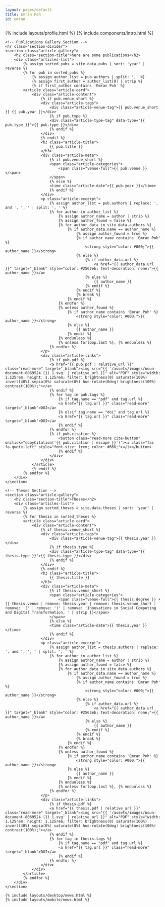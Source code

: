 ```yaml
---
layout: pages/default
title: Emran Poh
id: emran
---
```


<style>
.main-content {
    max-width: 800px;
    margin: 0 auto;
    padding: 2rem;
}

@media (max-width: 768px) {
    .navbar {
        display: none;
    }
    .introduction .hello-text {
        display: block;
        margin-bottom: 1rem;
    }
    .introduction .mobile-hello-text {
        display: none;
    }
    .introduction .mobile-title {
        display: block;
        font-size: 1rem;
        font-weight: 600;
        margin-bottom: 0.5rem;
    }
    .projects-section {
        display: none;
    }
    .mobile-projects-section,
    .mobile-publications-section,
    .mobile-experience-section,
    .mobile-sections{
        display: block;
        width: 100%;
    }
    .introduction {
        width: 100%;
        overflow: hidden;
        margin-bottom: 1rem;
    }
    .mobile-projects-section h2,
    .mobile-publications-section h2,
    .mobile-experience-section h2 {
        margin-bottom: 0.5rem;
    }
    .profile-container {
        display: flex;
        align-items: flex-start;
        gap: 1rem;
        margin-bottom: 1rem;
    }
    .profile-info {
        display: flex;
        flex-direction: column;
        justify-content: space-between;
        height: 100%;
    }
    .profile-text {
        margin-bottom: auto;
    }
    .profile-name {
        font-size: 1.5rem;
        font-weight: 700;
    }
    .profile-title {
        font-size: 0.875rem;
        color: #666;
    }
    .profile-location{
        font-size: 0.875rem;
        color: #666;
        margin-bottom: 0.75rem;
    }
    .profile-email {
        font-size: 0.875rem;
        color: #666;
        margin-bottom: 0.25rem;
    }
    .profile-image {
        width: 100%;
        aspect-ratio: 1;
        border-radius: 0.5rem;
        object-fit: cover;
        border: 2px solid #f3f4f6;
    }
    .icon-link {
        border-radius: 8px;
        color: #666;
        text-decoration: none;
        transition: none;
    }
    .desktop-buttons {
        display: none !important;
    }
    .mobile-buttons {
        display: flex !important;
    }
    .profile-content {
        display: flex;
        flex-direction: column;
        align-items: flex-start;
        gap: 1rem;
        width: 100%;
    }
    .publications-desktop {
        display: none !important;
    }
    .publications-section {
        display: none !important;
    }
    footer {
        margin-top: 2rem;
        padding: 1rem 0;
        border-top: 1px solid #eee;
        width: 100%;
    }
    .footer-links {
        display: flex;
        gap: 1rem;
        align-items: center;
        margin-bottom: 0.5rem;
    }
    .footer-links a {
        color: #666;
        text-decoration: none;
        transition: all 0.2s ease;
    }
    .footer-links a:hover {
        color: #333;
    }
    .powered-by-text {
        font-size: 0.875rem;
        color: #666;
        margin: 0;
    }
    .desktop-profile {
        display: none !important;
    }
    .mobile-profile {
        display: flex !important;
    }
    .main-content {
        flex-direction: column;
        padding: 1rem;
    }
}

@media (min-width: 769px) {
    .main-content {
        padding: 0;
    }
    .mobile-projects-section,
    .mobile-publications-section,
    .mobile-experience-section {
        display: none;
    }
    .introduction .mobile-hello-text,
    .introduction .mobile-title {
        display: none;
    }
    .introduction {
        padding-top: 2rem;
        margin-top: 0.5rem;
        height: auto;
        min-height: 0;
    }
    .profile-name {
        font-size: 2.5rem;
        font-weight: 800;
        margin-bottom: 0.5rem;
    }
    .profile-title {
        font-size: 1rem;
        color: #666;
        margin-bottom: 0.5rem;
    }
    .profile-email {
        font-size: 1rem;
        color: #666;
        margin-bottom: 0.5rem;
    }
    .introduction .hello-text {
        font-size: 0.875rem;
        line-height: 1.5;
        margin-bottom: 1rem;
    }
    .profile-container {
        display: flex;
        align-items: flex-start;
        gap: 1rem;
        margin: 2rem 0 0 0;
    }
    .profile-info {
        display: flex;
        flex-direction: column;
        justify-content: space-between;
        height: 100%;
    }
    .profile-text {
        margin-bottom: auto;
    }
    .profile-image {
        width: 200px;
        height: 200px;
        border-radius: 0.5rem;
        object-fit: cover;
        border: 2px solid #f3f4f6;
    }
    .icon-link {
        border-radius: 8px;
        color: #666;
        text-decoration: none;
        transition: none;
    }
    .desktop-buttons {
        display: none !important;
    }
    .mobile-buttons {
        display: none !important;
    }
    .profile-content {
        display: flex;
        flex-direction: row;
        align-items: flex-start;
        gap: 1.5rem;
        width: 100%;
    }
    .mobile-only {
        display: none !important;
    }
    footer {
        position: static;
        width: 100%;
        background-color: #f8f9fa;
        padding: 1rem 0;
        border-top: 1px solid #eee;
        text-align: center;
    }
    .footer-links {
        display: flex;
        justify-content: center;
        gap: 1rem;
        align-items: center;
        margin-bottom: 0.5rem;
    }
    .footer-links a {
        color: #666;
        text-decoration: none;
        transition: all 0.2s ease;
    }
    .footer-links a:hover {
        color: #333;
    }
    .powered-by-text {
        font-size: 0.875rem;
        color: #666;
        margin: 0;
    }
    .mobile-profile {
        display: none !important;
    }
    .desktop-profile {
        display: flex !important;
    }
}

/* Article Gallery Styles */
.article-gallery {
    margin: 3rem 0;
    width: 100%;
}

.section-title {
    font-size: 1.75rem;
    font-weight: 700;
    margin-bottom: 2rem;
    color: #1d1d1d;
    text-align: left;
}

.articles-list {
    display: flex;
    flex-direction: column;
    gap: 1.5rem;
    margin-bottom: 2rem;
}

.article-card {
    background: #fff;
    border: 1px solid #e5e7eb;
    border-radius: 12px;
    padding: 1rem;
    transition: all 0.2s ease;
    display: flex;
    gap: 1rem;
    align-items: flex-start;
}

.article-content {
    flex: 1;
}

.article-image {
    flex-shrink: 0;
    width: 120px;
    height: 100%;
    background: #f8f9fa;
    border-radius: 8px;
    border: 1px solid #e5e7eb;
    display: flex;
    align-items: center;
    justify-content: center;
    color: #6b7280;
    font-size: 0.875rem;
    overflow: hidden;
    align-self: stretch;
}

.article-image:empty {
    background: #f3f4f6;
}

.article-image img {
    width: 100%;
    height: 100%;
    object-fit: contain;
    border-radius: 6px;
}

.article-card:hover {
    border-color: #d1d5db;
}

.article-title {
    margin: 0 0 0.75rem 0;
    font-size: 1.125rem;
    font-weight: 600;
    line-height: 1.3;
}

.article-title a {
    color: #1d1d1d;
    text-decoration: none;
    transition: color 0.2s ease;
}

.article-title a:hover {
    color: #2563eb;
}

.article-meta {
    display: flex;
    flex-wrap: wrap;
    gap: 0.75rem;
    margin-bottom: 0;
    align-items: center;
}

.article-date {
    font-size: 0.875rem;
    color: #6b7280;
    font-weight: 500;
}

.article-categories {
    display: flex;
    gap: 0.5rem;
    flex-wrap: wrap;
    align-items: center;
}

.section-divider {
    border: none;
    height: 1px;
    background-color: #e5e7eb;
    margin: 3rem 0 2rem 0;
    opacity: 0.6;
}

.article-tags {
    display: flex;
    gap: 0.5rem;
    margin-bottom: 0.75rem;
    flex-wrap: wrap;
}

.article-venue-tag {
    background: #f0f0f0;
    color: #888;
    padding: 0.25rem 0.5rem;
    border-radius: 0.375rem;
    font-size: 0.75rem;
    font-weight: 500;
    display: inline-block;
    width: fit-content;
}

.article-type-tag {
    padding: 0.25rem 0.5rem;
    border-radius: 0.375rem;
    font-size: 0.75rem;
    font-weight: 500;
    display: inline-block;
    width: fit-content;
}

/* Publication Type Colors */
.article-type-tag[data-type="Position Paper"] {
    background: #fff3e0;
    color: #f57c00;
}

.article-type-tag[data-type="Demonstration"] {
    background: #e8f5e8;
    color: #2e7d32;
}

.article-type-tag[data-type="Full Paper"] {
    background: #e3f2fd;
    color: #1976d2;
}

.article-type-tag[data-type="Late-Breaking Poster"] {
    background: #fce4ec;
    color: #c2185b;
}

.article-type-tag[data-type="Thesis"] {
    background: #f3e5f5;
    color: #7b1fa2;
}

.category-tag {
    background: #f3f4f6;
    color: #374151;
    padding: 0.25rem 0.5rem;
    border-radius: 0.375rem;
    font-size: 0.75rem;
    font-weight: 500;
    flex-shrink: 0;
}

.venue-full {
    color: #666;
    font-size: 0.875rem;
    font-style: italic;
    font-weight: 400;
    margin: 0 0 0.5rem 0;
    flex: 1;
}

.article-excerpt {
    color: #4b5563;
    line-height: 1.6;
    margin-bottom: 1rem;
    font-size: 0.75rem;
}

.article-links {
    display: flex;
    gap: 0.75rem;
    margin-top: 1rem;
}

.read-more {
    display: flex;
    align-items: center;
    justify-content: center;
    width: 2.5rem;
    height: 2rem;
    border-radius: 0.5rem;
    background-color: #f3f4f6;
    color: #666 !important;
    text-decoration: none;
    transition: all 0.2s ease;
    font-size: 0.75rem;
    border: none;
    outline: none;
}

.read-more:hover {
    background: #e5e7eb;
    color: #222 !important;
    text-decoration: none !important;
}

.cite-button {
    background-color: #f3f4f6;
    color: #666 !important;
    border: none;
    outline: none;
}

.cite-button:hover {
    background: #e5e7eb;
    color: #222 !important;
    text-decoration: none !important;
}

.view-all-articles {
    text-align: center;
    margin-top: 2rem;
}

.view-all-link {
    display: inline-flex;
    align-items: center;
    padding: 0.75rem 1.5rem;
    background: #f8fafc;
    color: #374151;
    text-decoration: none;
    border-radius: 0.5rem;
    font-weight: 500;
    transition: all 0.2s ease;
    border: 1px solid #e2e8f0;
}

.view-all-link:hover {
    background: #e2e8f0;
    color: #1f2937;
}

/* Mobile styles for article gallery */
@media (max-width: 768px) {
    .article-gallery {
        margin: 2rem 0;
    }
    
    .section-title {
        font-size: 1.5rem;
        margin-bottom: 1.5rem;
    }
    
    .articles-list {
        gap: 1rem;
    }
    
    .article-card {
        padding: 1.25rem;
    }
    
    .article-title {
        font-size: 1.125rem;
    }
    
    .article-meta {
        flex-direction: column;
        align-items: flex-start;
        gap: 0.5rem;
    }
}
</style>

<div class="main-content">
    {% include layouts/profile.html %}
    {% include components/intro.html %}
    
    <!-- Publications Gallery Section -->
    <hr class="section-divider">
    <section class="article-gallery">
        <h2 class="section-title">here are some publications</h2>
        <div class="articles-list">
            {% assign sorted_pubs = site.data.pubs | sort: 'year' | reverse %}
            {% for pub in sorted_pubs %}
                {% assign author_list = pub.authors | split: ',' %}
                {% assign first_author = author_list[0] | strip %}
                {% if first_author contains 'Emran Poh' %}
            <article class="article-card">
                <div class="article-content">
                    {% if pub.venue_short %}
                    <div class="article-tags">
                        <div class="article-venue-tag">{{ pub.venue_short }} {{ pub.year }}</div>
                        {% if pub.type %}
                        <div class="article-type-tag" data-type="{{ pub.type }}">{{ pub.type }}</div>
                        {% endif %}
                    </div>
                    {% endif %}
                    <h3 class="article-title">
                        {{ pub.title }}
                    </h3>
                    <div class="article-meta">
                        {% if pub.venue_short %}
                        <span class="article-categories">
                            <span class="venue-full">{{ pub.venue }}</span>
                        </span>
                        {% else %}
                        <time class="article-date">{{ pub.year }}</time>
                        {% endif %}
                    </div>
                    <p class="article-excerpt">
                        {% assign author_list = pub.authors | replace: ', and ', ', ' | split: ', ' %}
                        {% for author in author_list %}
                            {% assign author_name = author | strip %}
                            {% assign author_found = false %}
                            {% for author_data in site.data.authors %}
                                {% if author_data.name == author_name %}
                                    {% assign author_found = true %}
                                    {% if author_name contains 'Emran Poh' %}
                                        <strong style="color: #000;">{{ author_name }}</strong>
                                    {% else %}
                                        {% if author_data.url %}
                                            <a href="{{ author_data.url }}" target="_blank" style="color: #2563eb; text-decoration: none;">{{ author_name }}</a>
                                        {% else %}
                                            {{ author_name }}
                                        {% endif %}
                                    {% endif %}
                                    {% break %}
                                {% endif %}
                            {% endfor %}
                            {% unless author_found %}
                                {% if author_name contains 'Emran Poh' %}
                                    <strong style="color: #000;">{{ author_name }}</strong>
                                {% else %}
                                    {{ author_name }}
                                {% endif %}
                            {% endunless %}
                            {% unless forloop.last %}, {% endunless %}
                        {% endfor %}
                    </p>
                    <div class="article-links">
                        {% if pub.pdf %}
                        <a href="{{ pub.pdf | relative_url }}" class="read-more" target="_blank"><img src="{{ '/assets/images/noun-document-8069524 (1) 1.svg' | relative_url }}" alt="PDF" style="width: 1.125rem; height: 1.125rem; filter: brightness(0) saturate(100%) invert(40%) sepia(0%) saturate(0%) hue-rotate(0deg) brightness(100%) contrast(100%);"></a>
                        {% endif %}
                        {% for tag in pub.tags %}
                            {% if tag.name == "pdf" and tag.url %}
                            <a href="{{ tag.url }}" class="read-more" target="_blank">DOI</a>
                            {% elsif tag.name == "doi" and tag.url %}
                            <a href="{{ tag.url }}" class="read-more" target="_blank">DOI</a>
                            {% endif %}
                        {% endfor %}
                        {% if pub.citation %}
                            <button class="read-more cite-button" onclick="copyCitation('{{ pub.citation | escape }}')"><i class="fas fa-quote-left" style="font-size: 1rem; color: #666;"></i></button>
                            {% endif %}
                        </div>
                    </div>
                </article>
                {% endif %}
            {% endfor %}
        </div>
    </section>
    
    <!-- Theses Section -->
    <section class="article-gallery">
        <h2 class="section-title">Theses</h2>
        <div class="articles-list">
            {% assign sorted_theses = site.data.theses | sort: 'year' | reverse %}
            {% for thesis in sorted_theses %}
            <article class="article-card">
                <div class="article-content">
                    {% if thesis.venue_short %}
                    <div class="article-tags">
                        <div class="article-venue-tag">{{ thesis.year }}</div>
                        {% if thesis.type %}
                        <div class="article-type-tag" data-type="{{ thesis.type }}">{{ thesis.type }}</div>
                        {% endif %}
                    </div>
                    {% endif %}
                    <h3 class="article-title">
                        {{ thesis.title }}
                    </h3>
                    <div class="article-meta">
                        {% if thesis.venue_short %}
                        <span class="article-categories">
                            <span class="venue-full">{{ thesis.degree }} • {{ thesis.venue | remove: thesis.year | remove: thesis.venue_short | remove: '(' | remove: ')' | remove: 'Innovations in Social Computing and Digital Transformation, ' | strip }}</span>
                        </span>
                        {% else %}
                        <time class="article-date">{{ thesis.year }}</time>
                        {% endif %}
                    </div>
                    <p class="article-excerpt">
                        {% assign author_list = thesis.authors | replace: ', and ', ', ' | split: ', ' %}
                        {% for author in author_list %}
                            {% assign author_name = author | strip %}
                            {% assign author_found = false %}
                            {% for author_data in site.data.authors %}
                                {% if author_data.name == author_name %}
                                    {% assign author_found = true %}
                                    {% if author_name contains 'Emran Poh' %}
                                        <strong style="color: #000;">{{ author_name }}</strong>
                                    {% else %}
                                        {% if author_data.url %}
                                            <a href="{{ author_data.url }}" target="_blank" style="color: #2563eb; text-decoration: none;">{{ author_name }}</a>
                                        {% else %}
                                            {{ author_name }}
                                        {% endif %}
                                    {% endif %}
                                    {% break %}
                                {% endif %}
                            {% endfor %}
                            {% unless author_found %}
                                {% if author_name contains 'Emran Poh' %}
                                    <strong style="color: #000;">{{ author_name }}</strong>
                                {% else %}
                                    {{ author_name }}
                                {% endif %}
                            {% endunless %}
                            {% unless forloop.last %}, {% endunless %}
                        {% endfor %}
                    </p>
                    <div class="article-links">
                        {% if thesis.pdf %}
                        <a href="{{ thesis.pdf | relative_url }}" class="read-more" target="_blank"><img src="{{ '/assets/images/noun-document-8069524 (1) 1.svg' | relative_url }}" alt="PDF" style="width: 1.125rem; height: 1.125rem; filter: brightness(0) saturate(100%) invert(40%) sepia(0%) saturate(0%) hue-rotate(0deg) brightness(100%) contrast(100%);"></a>
                        {% endif %}
                        {% for tag in thesis.tags %}
                            {% if tag.name == "pdf" and tag.url %}
                            <a href="{{ tag.url }}" class="read-more" target="_blank">DOI</a>
                            {% endif %}
                        {% endfor %}
                    </div>
                </div>
            </article>
            {% endfor %}
        </div>
    </section>
    
    {% include layouts/desktop/news.html %}
    {% include layouts/mobile/news.html %}
</div>

<script>
function copyCitation(citation) {
    // Replace escaped newlines with actual newlines
    const formattedCitation = citation.replace(/\\n/g, '\n');
    
    // Copy to clipboard
    navigator.clipboard.writeText(formattedCitation).then(function() {
        // Show feedback
        const button = event.target.closest('button');
        const icon = button.querySelector('i');
        const originalClass = icon.className;
        const originalColor = icon.style.color;
        
        // Change icon to checkmark and color
        icon.className = 'fas fa-check';
        icon.style.color = '#059669';
        button.style.backgroundColor = '#d1fae5';
        button.style.borderColor = '#059669';
        
        // Reset after 2 seconds
        setTimeout(function() {
            icon.className = originalClass;
            icon.style.color = originalColor;
            button.style.backgroundColor = '';
            button.style.borderColor = '';
        }, 2000);
    }).catch(function(err) {
        console.error('Failed to copy citation: ', err);
        alert('Failed to copy citation to clipboard');
    });
}
</script>

